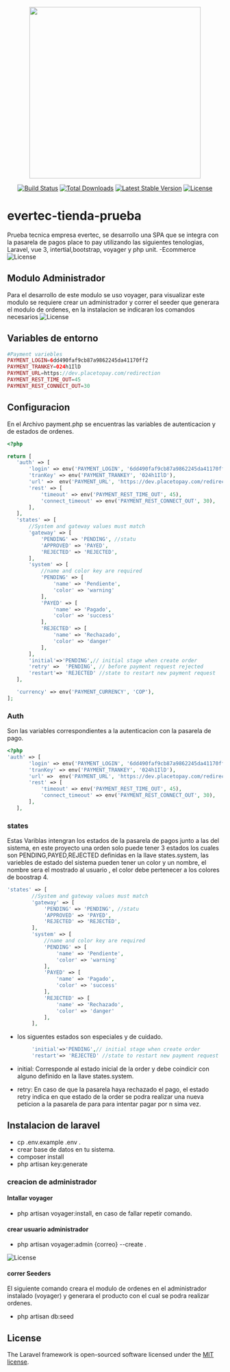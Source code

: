 <p align="center"><a href="https://laravel.com" target="_blank"><img src="https://raw.githubusercontent.com/laravel/art/master/logo-lockup/5%20SVG/2%20CMYK/1%20Full%20Color/laravel-logolockup-cmyk-red.svg" width="400"></a></p>

<p align="center">
<a href="https://travis-ci.org/laravel/framework"><img src="https://travis-ci.org/laravel/framework.svg" alt="Build Status"></a>
<a href="https://packagist.org/packages/laravel/framework"><img src="https://img.shields.io/packagist/dt/laravel/framework" alt="Total Downloads"></a>
<a href="https://packagist.org/packages/laravel/framework"><img src="https://img.shields.io/packagist/v/laravel/framework" alt="Latest Stable Version"></a>
<a href="https://packagist.org/packages/laravel/framework"><img src="https://img.shields.io/packagist/l/laravel/framework" alt="License"></a>
</p>

# evertec-tienda-prueba
Prueba tecnica empresa evertec, se desarrollo una SPA  que se integra con la pasarela de pagos place to pay utilizando las siguientes tenologias, Laravel, vue 3, intertial,bootstrap, voyager y php unit.
-Ecommerce
<img src="home.png" alt="License">

## Modulo Administrador
Para el desarrollo de este modulo se uso voyager, para visualizar este modulo se requiere crear un administrador y correr el seeder que generara el modulo de ordenes, en la instalacion se indicaran los comandos necesarios
<img src="admin.png" alt="License">

## Variables de entorno

 ```php
 #Payment variebles
PAYMENT_LOGIN=6dd490faf9cb87a9862245da41170ff2
PAYMENT_TRANKEY=024h1IlD
PAYMENT_URL=https://dev.placetopay.com/redirection
PAYMENT_REST_TIME_OUT=45
PAYMENT_REST_CONNECT_OUT=30
 
 ```

## Configuracion

En el Archivo payment.php se encuentras las variables de autenticacion y de  estados de ordenes.
 ```php
 <?php

return [
    'auth' => [
        'login' => env('PAYMENT_LOGIN', '6dd490faf9cb87a9862245da41170ff2'),
        'tranKey' => env('PAYMENT_TRANKEY', '024h1IlD'),
        'url' =>  env('PAYMENT_URL', 'https://dev.placetopay.com/redirection'),
        'rest' => [
            'timeout' => env('PAYMENT_REST_TIME_OUT', 45),
            'connect_timeout' => env('PAYMENT_REST_CONNECT_OUT', 30),
        ],
    ],
    'states' => [
        //System and gateway values must match
        'gateway' => [
            'PENDING' => 'PENDING', //statu
            'APPROVED' => 'PAYED',
            'REJECTED' => 'REJECTED',
        ],
        'system' => [
            //name and color key are required 
            'PENDING' => [
                'name' => 'Pendiente',
                'color' => 'warning'
            ],
            'PAYED' => [
                'name' => 'Pagado',
                'color' => 'success'
            ],
            'REJECTED' => [
                'name' => 'Rechazado',
                'color' => 'danger'
            ],
        ],
        'initial'=>'PENDING',// initial stage when create order
        'retry' =>  'PENDING', // before payment request rejected
        'restart'=> 'REJECTED' //state to restart new payment request 
    ],

    'currency' => env('PAYMENT_CURRENCY', 'COP'),
];
 
 ```
### Auth
Son las variables correspondientes a la autenticacion con la pasarela de pago.
 ```php
<?php
 'auth' => [
        'login' => env('PAYMENT_LOGIN', '6dd490faf9cb87a9862245da41170ff2'),
        'tranKey' => env('PAYMENT_TRANKEY', '024h1IlD'),
        'url' =>  env('PAYMENT_URL', 'https://dev.placetopay.com/redirection'),
        'rest' => [
            'timeout' => env('PAYMENT_REST_TIME_OUT', 45),
            'connect_timeout' => env('PAYMENT_REST_CONNECT_OUT', 30),
        ],
    ],
```

### states
Estas Variblas intengran los estados de la pasarela de pagos junto a las del sistema, en este proyecto una orden solo puede tener 3 estados los cuales son PENDING,PAYED,REJECTED definidas en la llave states.system, las variebles de estado del sistema pueden tener un color y un nombre, el nombre sera el mostrado al usuario , el color debe pertenecer a los colores de boostrap 4.

``` php
'states' => [
        //System and gateway values must match
        'gateway' => [
            'PENDING' => 'PENDING', //statu
            'APPROVED' => 'PAYED',
            'REJECTED' => 'REJECTED',
        ],
        'system' => [
            //name and color key are required 
            'PENDING' => [
                'name' => 'Pendiente',
                'color' => 'warning'
            ],
            'PAYED' => [
                'name' => 'Pagado',
                'color' => 'success'
            ],
            'REJECTED' => [
                'name' => 'Rechazado',
                'color' => 'danger'
            ],
        ],

```
 - los siguentes estados son especiales y de cuidado.
``` php
        'initial'=>'PENDING',// initial stage when create order
        'restart'=> 'REJECTED' //state to restart new payment request 
```
- initial: Corresponde al estado inicial de la order y debe coindicir con alguno definido en la llave states.system.

- retry: En caso de que la pasarela  haya rechazado el pago, el estado retry indica en que estado de la order se podra  realizar una nueva peticion a la pasarela de para para intentar pagar por n sima vez.
## Instalacion de laravel
- cp .env.example .env .
- crear base de datos en tu sistema.
-  composer install
- php artisan key:generate
### creacion de administrador 
#### Intallar voyager
- php artisan voyager:install, en caso de fallar repetir comando.
#### crear usuario administrador
-  php artisan voyager:admin  {correo} --create .
<img src="comando.png" alt="License">

#### correr Seeders
El siguiente  comando creara el modulo de ordenes en el administrador instalado (voyager) y generara el  producto con el cual se podra realizar ordenes.
- php artisan db:seed 


 
## License

The Laravel framework is open-sourced software licensed under the [MIT license](https://opensource.org/licenses/MIT).

